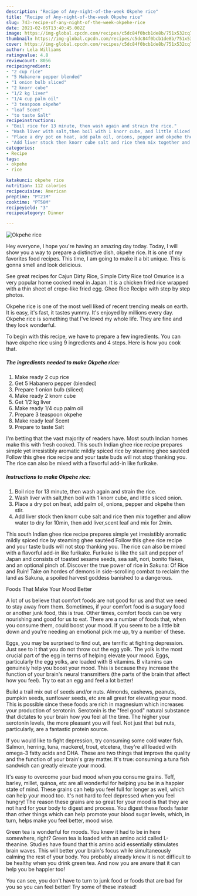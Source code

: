 ```yaml
---
description: "Recipe of Any-night-of-the-week Okpehe rice"
title: "Recipe of Any-night-of-the-week Okpehe rice"
slug: 743-recipe-of-any-night-of-the-week-okpehe-rice
date: 2021-02-05T13:40:45.002Z
image: https://img-global.cpcdn.com/recipes/c5dc84f0bcb1de8b/751x532cq70/okpehe-rice-recipe-main-photo.jpg
thumbnail: https://img-global.cpcdn.com/recipes/c5dc84f0bcb1de8b/751x532cq70/okpehe-rice-recipe-main-photo.jpg
cover: https://img-global.cpcdn.com/recipes/c5dc84f0bcb1de8b/751x532cq70/okpehe-rice-recipe-main-photo.jpg
author: Lela Williams
ratingvalue: 4.8
reviewcount: 8056
recipeingredient:
- "2 cup rice"
- "5 Habanero pepper blended"
- "1 onion bulb sliced"
- "2 knorr cube"
- "1/2 kg liver"
- "1/4 cup palm oil"
- "3 teaspoon okpehe"
- "leaf Scent"
- "to taste Salt"
recipeinstructions:
- "Boil rice for 13 minute, then wash again and strain the rice."
- "Wash liver with salt,then boil with 1 knorr cube, and little sliced onion."
- "Place a dry pot on heat, add palm oil, onions, pepper and okpehe then stir."
- "Add liver stock then knorr cube salt and rice then mix together and allow water to dry for 10min, then add liver,scent leaf and mix for 2min."
categories:
- Recipe
tags:
- okpehe
- rice

katakunci: okpehe rice 
nutrition: 112 calories
recipecuisine: American
preptime: "PT21M"
cooktime: "PT50M"
recipeyield: "3"
recipecategory: Dinner

---
```



![Okpehe rice](https://img-global.cpcdn.com/recipes/c5dc84f0bcb1de8b/751x532cq70/okpehe-rice-recipe-main-photo.jpg)

Hey everyone, I hope you're having an amazing day today. Today, I will show you a way to prepare a distinctive dish, okpehe rice. It is one of my favorites food recipes. This time, I am going to make it a bit unique. This is gonna smell and look delicious.

See great recipes for Cajun Dirty Rice, Simple Dirty Rice too! Omurice is a very popular home cooked meal in Japan. It is a chicken fried rice wrapped with a thin sheet of crepe-like fried egg. Ghee Rice Recipe with step by step photos.

Okpehe rice is one of the most well liked of recent trending meals on earth. It is easy, it's fast, it tastes yummy. It's enjoyed by millions every day. Okpehe rice is something that I've loved my whole life. They are fine and they look wonderful.


To begin with this recipe, we have to prepare a few ingredients. You can have okpehe rice using 9 ingredients and 4 steps. Here is how you cook that.

<!--inarticleads1-->

##### The ingredients needed to make Okpehe rice:

1. Make ready 2 cup rice
1. Get 5 Habanero pepper (blended)
1. Prepare 1 onion bulb (sliced)
1. Make ready 2 knorr cube
1. Get 1/2 kg liver
1. Make ready 1/4 cup palm oil
1. Prepare 3 teaspoon okpehe
1. Make ready leaf Scent
1. Prepare to taste Salt


I&#39;m betting that the vast majority of readers have. Most south Indian homes make this with fresh cooked. This south Indian ghee rice recipe prepares simple yet irresistibly aromatic mildly spiced rice by steaming ghee sautéed Follow this ghee rice recipe and your taste buds will not stop thanking you. The rice can also be mixed with a flavorful add-in like furikake. 

<!--inarticleads2-->

##### Instructions to make Okpehe rice:

1. Boil rice for 13 minute, then wash again and strain the rice.
1. Wash liver with salt,then boil with 1 knorr cube, and little sliced onion.
1. Place a dry pot on heat, add palm oil, onions, pepper and okpehe then stir.
1. Add liver stock then knorr cube salt and rice then mix together and allow water to dry for 10min, then add liver,scent leaf and mix for 2min.


This south Indian ghee rice recipe prepares simple yet irresistibly aromatic mildly spiced rice by steaming ghee sautéed Follow this ghee rice recipe and your taste buds will not stop thanking you. The rice can also be mixed with a flavorful add-in like furikake. Furikake is like the salt and pepper of Japan and consists of toasted sesame seeds, sea salt, nori, bonito flakes, and an optional pinch of. Discover the true power of rice in Sakuna: Of Rice and Ruin! Take on hordes of demons in side-scrolling combat to reclaim the land as Sakuna, a spoiled harvest goddess banished to a dangerous. 

Foods That Make Your Mood Better


A lot of us believe that comfort foods are not good for us and that we need to stay away from them. Sometimes, if your comfort food is a sugary food or another junk food, this is true. Other times, comfort foods can be very nourishing and good for us to eat. There are a number of foods that, when you consume them, could boost your mood. If you seem to be a little bit down and you're needing an emotional pick me up, try a number of these.

Eggs, you may be surprised to find out, are terrific at fighting depression. Just see to it that you do not throw out the egg yolk. The yolk is the most crucial part of the egg in terms of helping elevate your mood. Eggs, particularly the egg yolks, are loaded with B vitamins. B vitamins can genuinely help you boost your mood. This is because they increase the function of your brain's neural transmitters (the parts of the brain that affect how you feel). Try to eat an egg and feel a lot better!

Build a trail mix out of seeds and/or nuts. Almonds, cashews, peanuts, pumpkin seeds, sunflower seeds, etc are all great for elevating your mood. This is possible since these foods are rich in magnesium which increases your production of serotonin. Serotonin is the "feel good" natural substance that dictates to your brain how you feel all the time. The higher your serotonin levels, the more pleasant you will feel. Not just that but nuts, particularly, are a fantastic protein source.

If you would like to fight depression, try consuming some cold water fish. Salmon, herring, tuna, mackerel, trout, etcetera, they're all loaded with omega-3 fatty acids and DHA. These are two things that improve the quality and the function of your brain's gray matter. It's true: consuming a tuna fish sandwich can greatly elevate your mood. 

It's easy to overcome your bad mood when you consume grains. Teff, barley, millet, quinoa, etc are all wonderful for helping you be in a happier state of mind. These grains can help you feel full for longer as well, which can help your mood too. It's not hard to feel depressed when you feel hungry! The reason these grains are so great for your mood is that they are not hard for your body to digest and process. You digest these foods faster than other things which can help promote your blood sugar levels, which, in turn, helps make you feel better, mood wise.

Green tea is wonderful for moods. You knew it had to be in here somewhere, right? Green tea is loaded with an amino acid called L-theanine. Studies have found that this amino acid essentially stimulates brain waves. This will better your brain's focus while simultaneously calming the rest of your body. You probably already knew it is not difficult to be healthy when you drink green tea. And now you are aware that it can help you be happier too!

You can see, you don't have to turn to junk food or foods that are bad for you so you can feel better! Try some of these instead!

